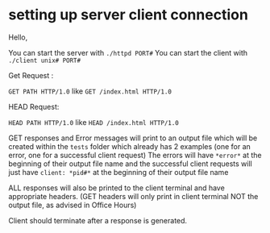 # setting up server client connection

Hello,

You can start the server with `./httpd PORT#`
You can start the client with `./client unix# PORT#`

Get Request :

`GET PATH HTTP/1.0` like `GET /index.html HTTP/1.0`

HEAD Request: 

`HEAD PATH HTTP/1.0` like `HEAD /index.html HTTP/1.0`

GET responses and Error messages will print to an output file which will be created within the `tests` folder which already has 2 examples (one for an error, one for a successful client request)
The errors will have `*error*` at the beginning of their output file name and the successful client requests will just have `client: *pid#*` at the beginning of their output file name

ALL responses will also be printed to the client terminal and have appropriate headers. (GET headers will only print in client terminal NOT the output file, as advised in Office Hours)

Client should terminate after a response is generated.
